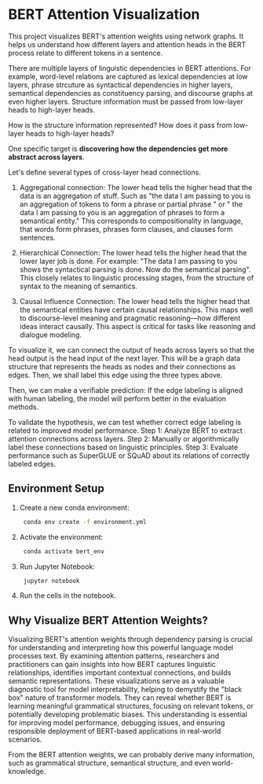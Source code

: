# BERT Attention Visualization

This project visualizes BERT's attention weights using network graphs. It helps us understand how different layers and attention heads in the BERT process relate to different tokens in a sentence.

There are multiple layers of linguistic dependencies in BERT attentions. For example, word-level relations are captured as lexical dependencies at low layers, phrase strcuture as syntactical dependencies in higher layers, semantical dependencies as constituency parsing, and discourse graphs at even higher layers. Structure information must be passed from low-layer heads to high-layer heads.

How is the structure information represented? How does it pass from low-layer heads to high-layer heads?

One specific target is **discovering how the dependencies get more abstract across layers**.

Let's define several types of cross-layer head connections. 
1. Aggregational connection: The lower head tells the higher head that the data is an aggregation of stuff. Such as "the data I am passing to you is an aggregation of tokens to form a phrase or partial phrase " or " the data I am passing to you is an aggregation of phrases to form a semantical entity."
This corresponds to compositionality in language, that words form phrases, phrases form clauses, and clauses form sentences.

2. Hierarchical Connection: The lower head tells the higher head that the lower layer job is done. For example: "The data I am passing to you shows the syntactical parsing is done. Now do the semantical parsing". This closely relates to linguistic processing stages, from the structure of syntax to the meaning of semantics.

3. Causal Influence Connection: The lower head tells the higher head that the semantical entities have certain causal relationships. This maps well to discourse-level meaning and pragmatic reasoning—how different ideas interact causally. This aspect is critical for tasks like reasoning and dialogue modeling.


To visualize it, we can connect the output of heads across layers so that the head output is the head input of the next layer. This will be a graph data structure that represents the heads as nodes and their connections as edges. Then, we shall label this edge using the three types above.

Then, we can make a verifiable prediction: If the edge labeling is aligned with human labeling, the model will perform better in the evaluation methods.

To validate the hypothesis, we can test whether correct edge labeling is related to improved model performance.
Step 1: Analyze BERT to extract attention connections across layers.
Step 2: Manually or algorithmically label these connections based on linguistic principles.
Step 3: Evaluate performance such as SuperGLUE or SQuAD about its relations of correctly labeled edges.


## Environment Setup

1. Create a new conda environment:
   ```bash
    conda env create -f environment.yml
   ```

2. Activate the environment:
   ```bash
    conda activate bert_env
   ```
3. Run Jupyter Notebook:
   ```bash
    jupyter notebook
   ```
4. Run the cells in the notebook.
## Why Visualize BERT Attention Weights?

Visualizing BERT's attention weights through dependency parsing is crucial for understanding and interpreting how this powerful language model processes text. By examining attention patterns, researchers and practitioners can gain insights into how BERT captures linguistic relationships, identifies important contextual connections, and builds semantic representations. These visualizations serve as a valuable diagnostic tool for model interpretability, helping to demystify the "black box" nature of transformer models. They can reveal whether BERT is learning meaningful grammatical structures, focusing on relevant tokens, or potentially developing problematic biases. This understanding is essential for improving model performance, debugging issues, and ensuring responsible deployment of BERT-based applications in real-world scenarios.

From the BERT attention weights, we can probably derive many information, such as grammatical structure, semantical structure, and even world-knowledge.


